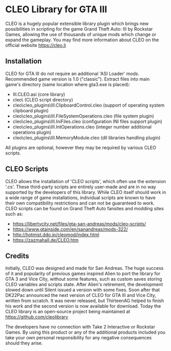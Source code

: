 # CLEO Library for GTA III

CLEO is a hugely popular extensible library plugin which brings new possibilities in scripting for the game Grand Theft Auto: III by Rockstar Games, allowing the use of thousands of unique mods which change or expand the gameplay. You may find more information about CLEO on the official website https://cleo.li

## Installation

CLEO for GTA III do not require an additional 'ASI Loader' mods.
Recommended game version is 1.0 ("classic").
Extract files into main game's directory (same location where gta3.exe is placed):

- III.CLEO.asi (core library)
- cleo\ (CLEO script directory)
- cleo\cleo_plugins\III.ClipboardControl.cleo (support of operating system clipboard plugin)
- cleo\cleo_plugins\III.FileSystemOperations.cleo (file system plugin)
- cleo\cleo_plugins\III.IniFiles.cleo (configuration INI files support plugin)
- cleo\cleo_plugins\III.IntOperations.cleo (integer number additional operations plugin)
- cleo\cleo_plugins\III.MemoryModule.cleo (dll libraries handling plugin)

All plugins are optional, however they may be required by various CLEO scripts.

## CLEO Scripts

CLEO allows the installation of 'CLEO scripts', which often use the extension '.cs'. These third-party scripts are entirely user-made and are in no way supported by the developers of this library. While CLEO itself should work in a wide range of game installations, individual scripts are known to have their own compatibility restrictions and can not be guaranteed to work.
CLEO scripts can be found on Grand Theft Auto fansites and modding sites such as:

- https://libertycity.net/files/gta-san-andreas/mods/cleo-scripts/
- https://www.gtainside.com/en/sanandreas/mods-322/
- http://hotmist.ddo.jp/cleomod/index.html
- https://zazmahall.de/CLEO.htm

## Credits

Initially, CLEO was designed and made for San Andreas. The huge success of it and popularity of previous games inspired Alien to port the library for GTA 3 and Vice City, without some features, such as custom saves storing CLEO variables and scripts state. After Alien's retirement, the development slowed down until Silent issued a version with some fixes. Soon after that DK22Pac announced the next version of CLEO for GTA III and Vice City, written from scratch. It was never released, but ThirteenAG helped to finish his work and the second version is now available for download. 
Today the CLEO library is an open-source project being maintained at https://github.com/cleolibrary
 
The developers have no connection with Take 2 Interactive or Rockstar Games.
By using this product or any of the additional products included you take your own personal responsibility for any negative consequences should they arise.
